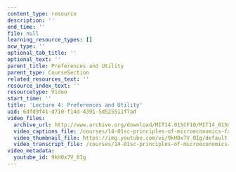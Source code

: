 ```yaml
---
content_type: resource
description: ''
end_time: ''
file: null
learning_resource_types: []
ocw_type: ''
optional_tab_title: ''
optional_text: ''
parent_title: Preferences and Utility
parent_type: CourseSection
related_resources_text: ''
resource_index_text: ''
resourcetype: Video
start_time: ''
title: 'Lecture 4: Preferences and Utility'
uid: 6dfd9f41-d710-f14d-4391-5d525511f7ad
video_files:
  archive_url: http://www.archive.org/download/MIT14.01SCF10/MIT14_01SCF10_lec04_300k.mp4
  video_captions_file: /courses/14-01sc-principles-of-microeconomics-fall-2011/520aecaf68f45bc69d3a6dea7910dda1_9kH0x7V_0Ig.vtt
  video_thumbnail_file: https://img.youtube.com/vi/9kH0x7V_0Ig/default.jpg
  video_transcript_file: /courses/14-01sc-principles-of-microeconomics-fall-2011/6eb8a5471d117fa809b8e7a3fa7669e4_9kH0x7V_0Ig.pdf
video_metadata:
  youtube_id: 9kH0x7V_0Ig
---
```

